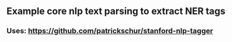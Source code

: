 ## Example core nlp text parsing to extract NER tags 

### Uses: https://github.com/patrickschur/stanford-nlp-tagger
